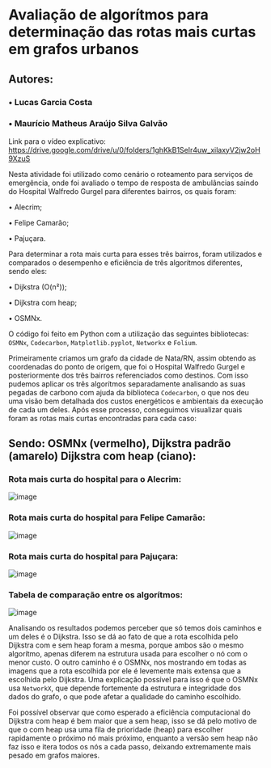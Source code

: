 # Avaliação de algorítmos para determinação das rotas mais curtas em grafos urbanos

## Autores: 
### • Lucas Garcia Costa   

### • Maurício Matheus Araújo Silva Galvão  



Link para o vídeo explicativo: https://drive.google.com/drive/u/0/folders/1ghKkB1SeIr4uw_xilaxyV2jw2oH9XzuS

Nesta atividade foi utilizado como cenário o roteamento para serviços de emergência, onde foi avaliado o tempo de resposta de ambulâncias saindo do Hospital Walfredo Gurgel para diferentes bairros, os quais foram:

• Alecrim;  

• Felipe Camarão; 

• Pajuçara.  

Para determinar a rota mais curta para esses três bairros, foram utilizados e comparados o desempenho e eficiência de três algorítmos diferentes, sendo eles:  

• Dijkstra (O(n²));  

• Dijkstra com heap; 

• OSMNx.


O código foi feito em Python com a utilização das seguintes bibliotecas: `OSMNx`, `Codecarbon`, `Matplotlib.pyplot`, `Networkx` e `Folium`.    

Primeiramente criamos um grafo da cidade de Nata/RN, assim obtendo as coordenadas do ponto de origem, que foi o Hospital Walfredo Gurgel e posteriormente dos três bairros referenciados como destinos. Com isso pudemos aplicar os três algorítmos separadamente analisando as suas pegadas de carbono com ajuda da biblioteca `Codecarbon`, o que nos deu uma visão bem detalhada dos custos energéticos e ambientais da execução de cada um deles. Após esse processo, conseguimos visualizar quais foram as rotas mais curtas encontradas para cada caso:

## Sendo: OSMNx (vermelho), Dijkstra padrão (amarelo) Dijkstra com heap (ciano):  

### Rota mais curta do hospital para o Alecrim: 

![image](https://github.com/user-attachments/assets/0c0ff773-17e7-43c7-b3eb-ad1aeca42b1c)  


### Rota mais curta do hospital para Felipe Camarão:  

![image](https://github.com/user-attachments/assets/356ec6e8-9397-420e-a155-e2d3bd8b936c)  



### Rota mais curta do hospital para Pajuçara:  

![image](https://github.com/user-attachments/assets/639c195f-2c74-4520-ba1b-6c9090d70b6d)    


### Tabela de comparação entre os algorítmos:  

![image](https://github.com/user-attachments/assets/a0667a88-0b77-47ad-ae6d-90805dbb3e52)


Analisando os resultados podemos perceber que só temos dois caminhos e um deles é o Dijkstra. Isso se dá ao fato de que a rota escolhida pelo Dijkstra com e sem heap foram a mesma, porque ambos são o mesmo algorítmo, apenas diferem na estrutura usada para escolher o nó com o menor custo. O outro caminho é o OSMNx, nos mostrando em todas as imagens que a rota escolhida por ele é levemente mais extensa que a escolhida pelo Dijkstra. Uma explicação possível para isso é que o OSMNx usa `NetworkX`, que depende fortemente da estrutura e integridade dos dados do grafo, o que pode afetar a qualidade do caminho escolhido.  

Foi possível observar que como esperado a eficiência computacional do Dijkstra com heap é bem maior que a sem heap, isso se dá pelo motivo de que o com heap usa uma fila de prioridade (heap) para escolher rapidamente o próximo nó mais próximo, enquanto a versão sem heap não faz isso e itera todos os nós a cada passo, deixando extremamente mais pesado em grafos maiores.








